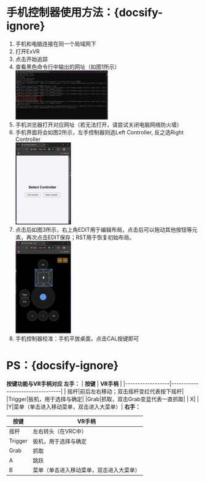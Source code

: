 # 手机控制器使用方法：{docsify-ignore}
1. 手机和电脑连接在同一个局域网下
2. 打开ExVR
3. 点击开始追踪
4. 查看黑色命令行中输出的网址（如图1所示）
<br><img src="/zh-cn/images/hand/hand1.png" style="width: 50%; max-width: 100%; height: auto;">
5. 手机浏览器打开对应网址（若无法打开，请尝试关闭电脑网络防火墙）
6. 手机界面将会如图2所示，左手控制器则选Left Controller, 反之选Right Controller
<br><img src="/zh-cn/images/hand/hand2.png" style="width: 30%; max-width: 100%; height: auto;">
7. 点击后如图3所示，右上角EDIT用于编辑布局，点击后可以拖动其他按钮等元素，再次点击EDIT保存；RST用于恢复初始布局。
<br><img src="/zh-cn/images/hand/hand3.png" style="width: 30%; max-width: 100%; height: auto;">
8. 手机控制器校准：手机平放桌面，点击CAL按键即可

# PS：{docsify-ignore}
**按键功能与VR手柄对应**
    __左手：__
| **按键**         | **VR手柄**                      |
|------------------|---------------------------------|
| 摇杆|前后左右移动；双击摇杆变红代表按下摇杆|
|Trigger|扳机，用于选择与确定|
|Grab|抓取，双击Grab变蓝代表一直抓取|
| X|                            |   
|Y|菜单（单击进入移动菜单，双击进入大菜单）|
__右手：__

| **按键**         | **VR手柄**                      |
|------------------|---------------------------------|
| 摇杆| 左右转头（在VRC中）|
|Trigger|扳机，用于选择与确定|
| Grab|抓取|
| A|跳跃|
| B|菜单（单击进入移动菜单，双击进入大菜单）|
